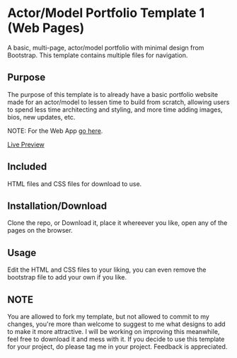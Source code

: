 # Actor/Model Portfolio Template 1 (Web Pages)
A basic, multi-page, actor/model portfolio with minimal design from Bootstrap. This template contains multiple files for navigation.

## Purpose
The purpose of this template is to already have a basic portfolio website made for an actor/model to lessen time to build from scratch, allowing users to spend less time architecting and styling, and more time adding images, bios, new updates, etc.

NOTE: For the Web App [go here](github.com/JHero23/actormodel-portfolio-one-app).

[Live Preview](https://jhero23.github.io/actormodel-portfolio-one/)

## Included
HTML files and CSS files for download to use.

## Installation/Download
Clone the repo, or Download it, place it whereever you like, open any of the pages on the browser.

## Usage
Edit the HTML and CSS files to your liking, you can even remove the bootstrap file to add your own if you like.

## NOTE
You are allowed to fork my template, but not allowed to commit to my changes, you're more than welcome to suggest to me what designs to add to make it more attractive. I will be working on improving this meanwhile, feel free to download it and mess with it. If you decide to use this template for your project, do please tag me in your project. Feedback is appreciated.
